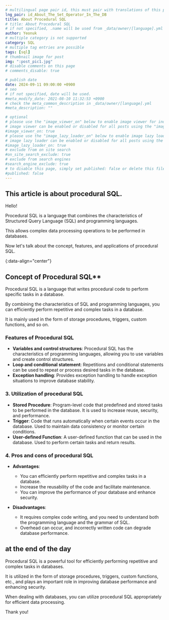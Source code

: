```yaml
---
# multilingual page pair id, this must pair with translations of this page. (This name must be unique)
lng_pair: id_About_The_Set_Operator_In_The_DB
title: About Procedural SQL
# title: About Procedural SQL
# if not specified, .name will be used from _data/owner/[language].yml
author: Yeonuk
# multiple category is not supported
category: SQL
# multiple tag entries are possible
tags: [sql]
# thumbnail image for post
img: ":post_pic1.jpg"
# disable comments on this page
# comments_disable: true

# publish date
date: 2024-09-11 09:00:00 +0900
# seo
# if not specified, date will be used.
#meta_modify_date: 2021-08-10 11:32:53 +0900
# check the meta_common_description in _data/owner/[language].yml
#meta_description: ""

# optional
# please use the "image_viewer_on" below to enable image viewer for individual pages or posts (_posts/ or [language]/_posts folders).
# image viewer can be enabled or disabled for all posts using the "image_viewer_posts: true" setting in _data/conf/main.yml.
#image_viewer_on: true
# please use the "image_lazy_loader_on" below to enable image lazy loader for individual pages or posts (_posts/ or [language]/_posts folders).
# image lazy loader can be enabled or disabled for all posts using the "image_lazy_loader_posts: true" setting in _data/conf/main.yml.
#image_lazy_loader_on: true
# exclude from on site search
#on_site_search_exclude: true
# exclude from search engines
#search_engine_exclude: true
# to disable this page, simply set published: false or delete this file
#published: false
---
```


<!-- outline-start -->

## This article is about procedural SQL.

Hello!

Procedural SQL is a language that combines the characteristics of Structured Query Language (SQL) and programming languages.

This allows complex data processing operations to be performed in databases.

Now let's talk about the concept, features, and applications of procedural SQL.

{:data-align="center"}

<!-- outline-end -->

## Concept of Procedural SQL\*\*

Procedural SQL is a language that writes procedural code to perform specific tasks in a database.

By combining the characteristics of SQL and programming languages, you can efficiently perform repetitive and complex tasks in a database.

It is mainly used in the form of storage procedures, triggers, custom functions, and so on.

### Features of Procedural SQL

- **Variables and control structures**: Procedural SQL has the characteristics of programming languages, allowing you to use variables and create control structures.
- **Loop and conditional statement**: Repetitions and conditional statements can be used to repeat or process desired tasks in the database.
- **Exception handling**: Provides exception handling to handle exception situations to improve database stability.

### **3. Utilization of procedural SQL**

- **Stored Procedure**: Program-level code that predefined and stored tasks to be performed in the database. It is used to increase reuse, security, and performance.
- **Trigger**: Code that runs automatically when certain events occur in the database. Used to maintain data consistency or monitor certain conditions.
- **User-defined Function**: A user-defined function that can be used in the database. Used to perform certain tasks and return results.

### **4. Pros and cons of procedural SQL**

- **Advantages**:

  - You can efficiently perform repetitive and complex tasks in a database.
  - Increase the reusability of the code and facilitate maintenance.
  - You can improve the performance of your database and enhance security.

- **Disadvantages**:
  - It requires complex code writing, and you need to understand both the programming language and the grammar of SQL.
  - Overhead can occur, and incorrectly written code can degrade database performance.

## at the end of the day

Procedural SQL is a powerful tool for efficiently performing repetitive and complex tasks in databases.

It is utilized in the form of storage procedures, triggers, custom functions, etc., and plays an important role in improving database performance and enhancing security.

When dealing with databases, you can utilize procedural SQL appropriately for efficient data processing.

Thank you!
